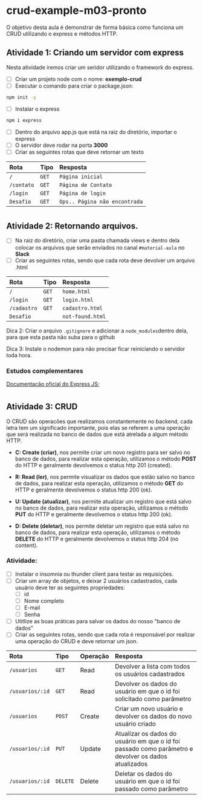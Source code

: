 # crud-example-m03-pronto
O objetivo desta aula é demonstrar de forma básica como funciona um CRUD utilizando o express e métodos HTTP.

## Atividade 1: Criando um servidor com express
Nesta atividade iremos criar um seridor utilizando o framework do express.

-  [ ] Criar um projeto node com o nome: **exemplo-crud**
-  [ ] Executar o comando para criar o package.json:
```bash
npm init -y
```
- [ ] Instalar o express 
```bash
npm i express
```
- [ ] Dentro do arquivo app.js que está na raiz do diretório, importar o express
- [ ] O servidor deve rodar na porta **3000**
- [ ] Criar as seguintes rotas que deve retornar um texto

| Rota      | Tipo       | Resposta                            |
| :---------| :--------- | :---------------------------------- |
| `/`       | `GET`      | `Página inicial`                    |
| `/contato`| `GET`      | `Página de Contato`                 | 
| `/login`  | `GET`      | `Página de login`                   |
| `Desafio` | `GET`      | `Ops.. Página não encontrada`       |

#

## Atividade 2: Retornando arquivos.
- [ ] Na raiz do diretório, criar uma pasta chamada views e dentro dela colocar os arquivos que serão enviados no canal ``#material-aula`` no **Slack**
- [ ] Criar as seguintes rotas, sendo que cada rota deve devolver um arquivo .html

| Rota         | Tipo       | Resposta                            |
| :------------| :--------- | :---------------------------------- |
| `/`          | `GET`      | `home.html`                         |
| `/login`     | `GET`      | `login.html`                        | 
| `/cadastro`  | `GET`      | `cadastro.html`                     |
| `Desafio`    |            | `not-found.html`                    |

Dica 2: Criar o arquivo `.gitignore` e adicionar a `node_modules`dentro dela, para que esta pasta não suba para o github

Dica 3: Instale o nodemon para não precisar ficar reiniciando o servidor toda hora.
### Estudos complementares 
[Documentação oficial do Express JS](https://expressjs.com/pt-br/);

#

## Atividade 3: CRUD
O CRUD são operacões que realizamos constantemente no backend, cada letra tem um significado importante, pois elas se referem a uma operação que será realizada no banco de dados que está atrelada a algum método HTTP.

- **C: Create (criar)**, nos permite criar um novo registro para ser salvo no banco de dados, para realizar esta operação, utilizamos o método **POST** do HTTP e geralmente devolvemos o status http 201 (created).

- **R: Read (ler)**, nos permite visualizar os dados que estão salvo no banco de dados, para realizar esta operação, utilizamos o método **GET** do HTTP e geralmente devolvemos o status http 200 (ok).

- **U: Update (atualizar)**, nos permite atualizar um registro que está salvo no banco de dados, para realizar esta operação, utilizamos o método **PUT** do HTTP e geralmente devolvemos o status http 200 (ok).

- **D: Delete (deletar)**, nos permite deletar um registro que está salvo no banco de dados, para realizar esta operação, utilizamos o método **DELETE** do HTTP e geralmente devolvemos o status http 204 (no content).

### Atividade:
- [ ] Instalar o insomnia ou thunder client para testar as requisições.
- [ ] Criar um array de objetos, e deixar 2 usuários cadastrados, cada usuário deve ter as seguintes propriedades:
  - [ ] id
  - [ ] Nome completo
  - [ ] E-mail
  - [ ] Senha
- [ ] Utitlize as boas práticas para salvar os dados do nosso "banco de dados"
- [ ] Criar as seguintes rotas, sendo que cada rota é responsável por realizar uma operação do CRUD e deve retornar um json.

| Rota             | Tipo       | Operação     | Resposta                                                               |                       
| :----------------| :--------- | :------------| :----------------------------------------------------------------------|
| `/usuarios`      | `GET`      | Read         | Devolver a lista com todos os usuários cadastrados                     |    
| `/usuarios/:id`  | `GET`      | Read         | Devolver os dados do usuário em que o id foi solicitado como parâmetro |          
| `/usuarios`      | `POST`     | Create       | Criar um novo usuário e devolver os dados do novo usuário criado       |          
| `/usuarios/:id`  | `PUT`      | Update       | Atualizar os dados do usuário em que o id foi passado como parâmetro e devolver os dados atualizados |                                                                    |
| `/usuarios/:id`  | `DELETE`   | Delete       | Deletar os dados do usuário em que o id foi passado como parâmetro                                                                       |